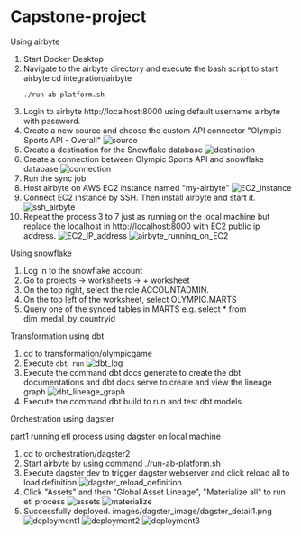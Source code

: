# Capstone-project


Using airbyte

1. Start Docker Desktop
2. Navigate to the airbyte directory and execute the bash script to start airbyte
    cd integration/airbyte
   ```
   ./run-ab-platform.sh
   ```
3. Login to airbyte http://localhost:8000 using default username airbyte with password.
4. Create a new source and choose the custom API connector "Olympic Sports API - Overall"
    ![source](images/airbyte/airbyte_source.png)
5. Create a destination for the Snowflake database
    ![destination](images/airbyte/airbyte_destination.png)
6. Create a connection between Olympic Sports API and snowflake database
    ![connection](images/airbyte/airbyte_connection.png)
7. Run the sync job
8. Host airbyte on AWS EC2 instance named "my-airbyte"
    ![EC2_instance](images/airbyte_ec2_image/ec2_aws_instance.png)
9. Connect EC2 instance by SSH. Then install airbyte and start it.
    ![ssh_airbyte](<images/airbyte_ec2_image/airbyte on EC2.png>)
10. Repeat the process 3 to 7 just as running on the local machine but replace the localhost in http://localhost:8000 with EC2 public ip address.
    ![EC2_IP_address](images/airbyte_ec2_image/ec2_aws.png)
    ![airbyte_running_on_EC2](images/airbyte_ec2_image/airbyte_running_in_ecs.png)


Using snowflake

1. Log in to the snowflake account
2. Go to projects -> worksheets -> + worksheet
3. On the top right, select the role ACCOUNTADMIN.
4. On the top left of the worksheet, select OLYMPIC.MARTS
5. Query one of the synced tables in MARTS e.g. select * from dim_medal_by_countryid


Transformation using dbt

1. cd to transformation/olympicgame
2. Execute `dbt run`
    ![dbt_log](<images/dbt_image/dbt run.png>)
3. Execute the command dbt docs generate to create the dbt documentations and dbt docs serve to create and view the lineage graph
    ![dbt_lineage_graph](images/dbt_image/dbt_lineage_graph.png)
4. Execute the command dbt build to run and test dbt models

Orchestration using dagster

part1 running etl process using dagster on local machine
1. cd to orchestration/dagster2
2. Start airbyte by using command ./run-ab-platform.sh 
3. Execute dagster dev to trigger dagster webserver and click reload all to load definition
    ![dagster_reload_definition](images/dagster_image/dagster_reload_definition.png)
4. Click "Assets" and then "Global Asset Lineage", "Materialize all" to run etl process
    ![assets](images/dagster_image/dagster_run1.png)
    ![materialize](images/dagster_image/dagster_run2.png)
5. Successfully deployed.
    images/dagster_image/dagster_detail1.png
    ![deployment1](images/dagster_image/dagster_detail1.png)
    ![deployment2](images/dagster_image/dagster_detail2.png)
    ![deployment3](images/dagster_image/dagster_detail3.png)





